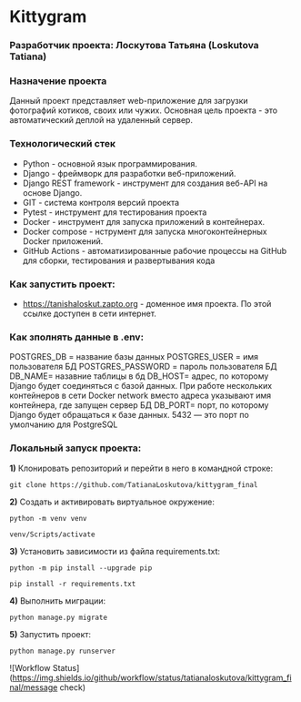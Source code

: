 # Kittygram

### Разработчик проекта: Лоскутова Татьяна (Loskutova Tatiana)

### Назначение проекта
Данный проект представляет web-приложение для загрузки фотографий котиков, своих или чужих. Основная цель проекта - это автоматический деплой на удаленный сервер.

### Технологический стек
- Python - основной язык программирования.
- Django - фреймворк для разработки веб-приложений.
- Django REST framework - инструмент для создания веб-API на основе Django.
- GIT - система контроля версий проекта
- Pytest - инструмент для тестирования проекта
- Docker - инструмент для запуска приложений в контейнерах.
- Docker compose - нструмент для запуска многоконтейнерных Docker приложений.
- GitHub Actions - автоматизированные рабочие процессы на GitHub для сборки, тестирования и развертывания кода

### Как запустить проект:
- https://tanishaloskut.zapto.org - доменное имя проекта. По этой ссылке доступен в сети интернет.

### Как зполнять данные в .env:

POSTGRES_DB = название базы данных
POSTGRES_USER = имя пользователя БД
POSTGRES_PASSWORD = пароль пользователя БД
DB_NAME= назавние таблицы в бд
DB_HOST= адрес, по которому Django будет соединяться с базой данных. При работе нескольких контейнеров в сети Docker network вместо адреса указывают имя контейнера, где запущен сервер БД
DB_PORT= порт, по которому Django будет обращаться к базе данных. 5432 — это порт по умолчанию для PostgreSQL

### Локальный запуск проекта:

**1)** Клонировать репозиторий и перейти в него в командной строке:

    git clone https://github.com/TatianaLoskutova/kittygram_final

**2)** Cоздать и активировать виртуальное окружение:

    python -m venv venv

    venv/Scripts/activate

**3)** Установить зависимости из файла requirements.txt:

    python -m pip install --upgrade pip

    pip install -r requirements.txt

**4)** Выполнить миграции:

    python manage.py migrate

**5)** Запустить проект:

    python manage.py runserver

![Workflow Status](https://img.shields.io/github/workflow/status/tatianaloskutova/kittygram_final/message check)